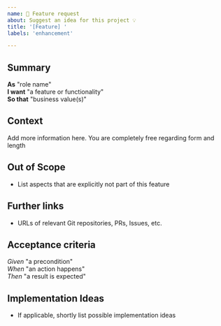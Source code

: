 ```yaml
---
name: 🚀 Feature request
about: Suggest an idea for this project 💡
title: '[Feature] '
labels: 'enhancement'

---
```

<!--
Thank you for opening a feature request. Please take the time to fill out the form below.
Don't worry too much about completing the form. If you don't know how to start,
write your idea in "## Context" and we'll fill out the rest based on what we understood.
-->

## Summary

**As** "role name"\
**I want** "a feature or functionality"\
**So that** "business value(s)"

## Context

Add more information here. You are completely free regarding form and length

## Out of Scope

* List aspects that are explicitly not part of this feature

## Further links

* URLs of relevant Git repositories, PRs, Issues, etc.

## Acceptance criteria

<!--
If you already have ideas what the requirements are, please let us know.
This helps us to further understand what has to be done for your feature.
You can use the given-when-then expressions multiple times.
This might not always be necessary.
-->

*Given* "a precondition"\
*When* "an action happens"\
*Then* "a result is expected"

## Implementation Ideas

* If applicable, shortly list possible implementation ideas
